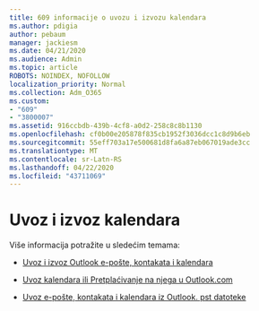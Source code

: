 ```yaml
---
title: 609 informacije o uvozu i izvozu kalendara
ms.author: pdigia
author: pebaum
manager: jackiesm
ms.date: 04/21/2020
ms.audience: Admin
ms.topic: article
ROBOTS: NOINDEX, NOFOLLOW
localization_priority: Normal
ms.collection: Adm_O365
ms.custom:
- "609"
- "3800007"
ms.assetid: 916ccbdb-439b-4cf8-a0d2-258c8c8b1130
ms.openlocfilehash: cf0b00e205878f835cb1952f3036dcc1c8d9b6eb
ms.sourcegitcommit: 55eff703a17e500681d8fa6a87eb067019ade3cc
ms.translationtype: MT
ms.contentlocale: sr-Latn-RS
ms.lasthandoff: 04/22/2020
ms.locfileid: "43711069"
---
```

# <a name="importing-and-exporting-calendars"></a>Uvoz i izvoz kalendara

Više informacija potražite u sledećim temama:
  
- [Uvoz i izvoz Outlook e-pošte, kontakata i kalendara](https://support.office.com/article/92577192-3881-4502-b79d-c3bbada6c8ef)

- [Uvoz kalendara ili Pretplaćivanje na njega u Outlook.com](https://support.office.com/article/cff1429c-5af6-41ec-a5b4-74f2c278e98c)

- [Uvoz e-pošte, kontakata i kalendara iz Outlook. pst datoteke](https://support.office.com/article/431a8e9a-f99f-4d5f-ae48-ded54b3440ac)
